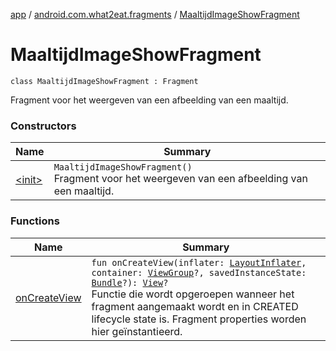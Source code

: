 [app](../../index.md) / [android.com.what2eat.fragments](../index.md) / [MaaltijdImageShowFragment](./index.md)

# MaaltijdImageShowFragment

`class MaaltijdImageShowFragment : Fragment`

Fragment voor het weergeven van een afbeelding van een maaltijd.

### Constructors

| Name | Summary |
|---|---|
| [&lt;init&gt;](-init-.md) | `MaaltijdImageShowFragment()`<br>Fragment voor het weergeven van een afbeelding van een maaltijd. |

### Functions

| Name | Summary |
|---|---|
| [onCreateView](on-create-view.md) | `fun onCreateView(inflater: `[`LayoutInflater`](https://developer.android.com/reference/android/view/LayoutInflater.html)`, container: `[`ViewGroup`](https://developer.android.com/reference/android/view/ViewGroup.html)`?, savedInstanceState: `[`Bundle`](https://developer.android.com/reference/android/os/Bundle.html)`?): `[`View`](https://developer.android.com/reference/android/view/View.html)`?`<br>Functie die wordt opgeroepen wanneer het fragment aangemaakt wordt en in CREATED lifecycle state is. Fragment properties worden hier geïnstantieerd. |
